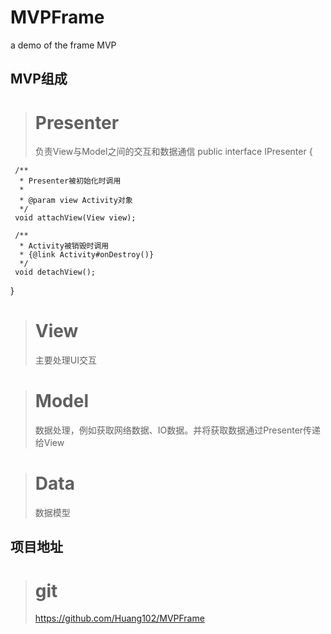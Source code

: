 # MVPFrame
a demo of the frame MVP

MVP组成
-------
># Presenter
>负责View与Model之间的交互和数据通信
>public interface IPresenter {

     /**
      * Presenter被初始化时调用
      *
      * @param view Activity对象
      */
     void attachView(View view);

     /**
      * Activity被销毁时调用
      * {@link Activity#onDestroy()}
      */
     void detachView();
 }

># View
>主要处理UI交互

># Model
>数据处理，例如获取网络数据、IO数据。并将获取数据通过Presenter传递给View

># Data
>数据模型


项目地址
-------
># git
>https://github.com/Huang102/MVPFrame

